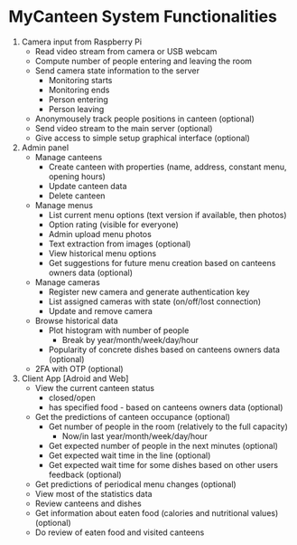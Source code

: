 # **MyCanteen** System Functionalities

1. Camera input from Raspberry Pi
    * Read video stream from camera or USB webcam
    * Compute number of people entering and leaving the room
    * Send camera state information to the server
        * Monitoring starts
        * Monitoring ends
        * Person entering
        * Person leaving
    * Anonymousely track people positions in canteen  (optional)
    * Send video stream to the main server (optional)
    * Give access to simple setup graphical interface (optional)  
2. Admin panel
    * Manage canteens
        * Create canteen with properties (name, address, constant menu, opening hours)
        * Update canteen data
        * Delete canteen
    * Manage menus
        * List current menu options (text version if available, then photos)
        * Option rating (visible for everyone)
        * Admin upload menu photos
        * Text extraction from images (optional)
        * View historical menu options
        * Get suggestions for future menu creation based on canteens owners data (optional)
    * Manage cameras
        * Register new camera and generate authentication key
        * List assigned cameras with state (on/off/lost connection)
        * Update and remove camera
    * Browse historical data
        * Plot histogram with number of people
            * Break by year/month/week/day/hour
        * Popularity of concrete dishes based on canteens owners data (optional)
    * 2FA with OTP (optional)
3. Client App [Adroid and Web]
    * View the current canteen status
        * closed/open
        * has specified food - based on canteens owners data (optional)
    * Get the predictions of canteen occupance (optional)
        * Get number of people in the room (relatively to the full capacity)
            * Now/in last year/month/week/day/hour
        * Get expected number of people in the next minutes (optional)
        * Get expected wait time in the line (optional)
        * Get expected wait time for some dishes based on other users feedback (optional)
    * Get predictions of periodical menu changes (optional)
    * View most of the statistics data
    * Review canteens and dishes
    * Get information about eaten food (calories and nutritional values) (optional)
    * Do review of eaten food and visited canteens
